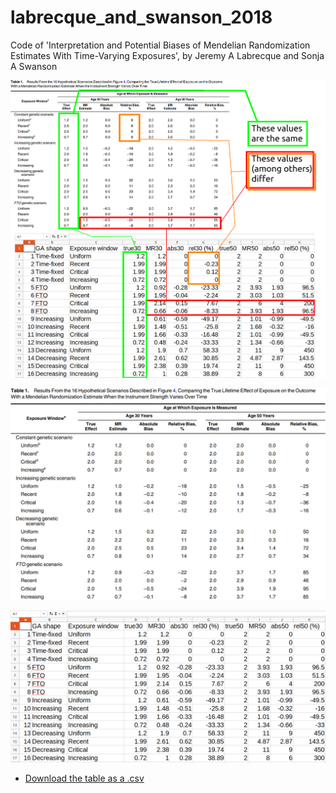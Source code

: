 # labrecque_and_swanson_2018

Code of 'Interpretation and Potential Biases of Mendelian Randomization Estimates With Time-Varying Exposures', by Jeremy A Labrecque and Sonja A Swanson

![](table_1_article_and_code.png)

![](table_1_article.png)

![](table_1_code.png)

 * [Download the table as a .csv](table_1.csv)

